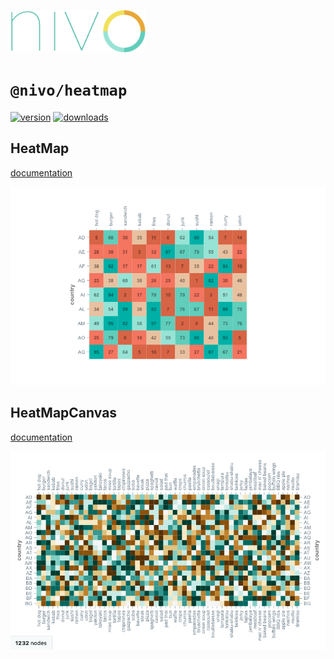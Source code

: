 <a href="https://nivo.rocks"><img alt="nivo" src="https://raw.githubusercontent.com/plouc/nivo/master/nivo.png" width="216" height="68"/></a>

# `@nivo/heatmap`

[![version](https://img.shields.io/npm/v/@nivo/heatmap?style=for-the-badge)](https://www.npmjs.com/package/@nivo/heatmap)
[![downloads](https://img.shields.io/npm/dm/@nivo/heatmap?style=for-the-badge)](https://www.npmjs.com/package/@nivo/heatmap)

## HeatMap

[documentation](http://nivo.rocks/heatmap/)

![HeatMap](https://raw.githubusercontent.com/plouc/nivo/master/website/src/assets/captures/heatmap.png)

## HeatMapCanvas

[documentation](http://nivo.rocks/heatmap/canvas/)

![HeatmapCanvas](https://raw.githubusercontent.com/plouc/nivo/master/website/src/assets/captures/heatmap-canvas.png)
